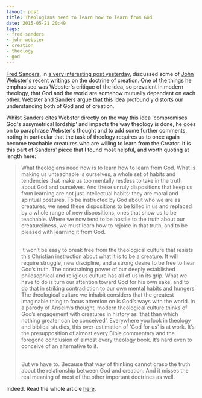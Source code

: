 ```yaml
---
layout: post
title: Theologians need to learn how to learn from God
date: 2015-05-21 20:49
tags:
- fred-sanders
- john-webster
- creation
- theology
- god
---
```

[Fred Sanders](http://academics.biola.edu/torrey/about/people/faculty/fred_sanders/), in [a very interesting post yesterday](http://scriptoriumdaily.com/regard-this-teaching-with-complacency-webster-on-creation/), discussed some of [John Webster's](https://www.st-andrews.ac.uk/divinity/rt/staff/jbw5/) recent writings on the doctrine of creation. One of the things he emphasised was Webster's critique of the idea, so prevalent in modern theology, that God and the world are somehow mutually dependent on each other. Webster and Sanders argue that this idea profoundly distorts our understanding both of God and of creation.

Whilst Sanders cites Webster directly on the way this idea 'compromises God's assymetrical lordship' and impacts the way theology is done, he goes on to paraphrase Webster's thought and to add some further comments, noting in particular that the task of theology requires us to once again become teachable creatures who are willing to learn from the Creator. It is this part of Sanders' piece that I found most helpful, and worth quoting at length here:

<blockquote>
What theologians need now is to learn how to learn from God. What is making us unteachable is ourselves, a whole set of habits and tendencies that make us too mentally restless to take in the truth about God and ourselves. And these unruly dispositions that keep us from learning are not just intellectual habits: they are moral and spiritual postures. To be instructed by God about who we are as creatures, we need these dispositions to be killed in us and replaced by a whole range of new dispositions, ones that show us to be teachable. Where we now tend to be hostile to the truth about our creatureliness, we must learn how to rejoice in that truth, and to be pleased with learning it from God.<br><br>

It won’t be easy to break free from the theological culture that resists this Christian instruction about what it is to be a creature. It will require struggle, new discipline, and a strong desire to be free to hear God’s truth. The constraining power of our deeply established philosophical and religious culture has all of us in its grip. What we have to do is turn our attention toward God for his own sake, and to do that in striking contradiction to our own mental habits and hungers. The theological culture we inhabit considers that the greatest imaginable thing to focus attention on is God’s ways with the world. In a parody of Anselm’s thought, modern theological culture thinks of God’s engagement with creatures in history as 'that than which nothing greater can be conceived'. Everywhere you look in theology and biblical studies, this over-estimation of 'God for us' is at work. It’s the presupposition of almost every Bible commentary and the foregone conclusion of almost every theology book. It’s hard even to conceive of an alternative to it.<br><br>

But we have to. Because that way of thinking cannot grasp the truth about the relationship between God and creation. And it misses the real meaning of most of the other important doctrines as well.
</blockquote>

Indeed. Read the whole article [here](http://scriptoriumdaily.com/regard-this-teaching-with-complacency-webster-on-creation/).
